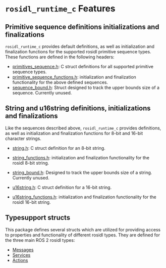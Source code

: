 # `rosidl_runtime_c` Features

## Primitive sequence definitions initializations and finalizations

`rosidl_runtime_c` provides default definitions, as well as initialization and finalization functions for the supported rosidl primitive sequence types.
These functions are defined in the following headers:

* [primitives_sequence.h](../include/rosidl_runtime_c/primitives_sequence.h): C struct definitions for all supported primitive sequence types.
* [primitive_sequence_functions.h](../include/rosidl_runtime_c/primitives_sequence_functions.h): initialization and finalization functionality for the above defined sequences.
* [sequence_bound.h](../include/rosidl_runtime_c/sequence_bound.h): Struct designed to track the upper bounds size of a sequence. Currently unused.

## String and u16string definitions, initializations and finalizations

Like the sequences described above, `rosidl_runtime_c` provides definitions, as well as initialization and finalization functions for 8-bit and 16-bit character strings.

* [string.h](../include/rosidl_runtime_c/string.h): C struct definition for an 8-bit string.
* [string_functions.h](../include/rosidl_runtime_c/string_functions.h): initialization and finalization functionality for the rosidl 8-bit string.
* [string_bound.h](../include/rosidl_runtime_c/string_bound.h): Designed to track the upper bounds size of a string. Currently unused.

* [u16string.h](../include/rosidl_runtime_c/u16string.h): C struct definition for a 16-bit string.
* [u16string_functions.h](../include/rosidl_runtime_c/u16string_functions.h): initialization and finalization functionality for the rosidl 16-bit string.

## Typesupport structs

This package defines several structs which are utilized for providing access to properties and functionality of different rosidl types.
They are defined for the three main ROS 2 rosidl types:
* [Messages](../include/rosidl_runtime_c/message_type_support_struct.h)
* [Services](../include/rosidl_runtime_c/service_type_support_struct.h)
* [Actions](../include/rosidl_runtime_c/action_type_support_struct.h)
